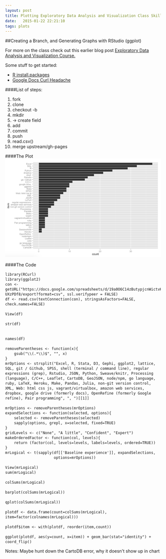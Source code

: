 ```yaml
---
layout: post
title: Plotting Exploratory Data Analysis and Visualization Class Skills in RStudio
date:   2015-01-22 22:21:10
tags: plots 
---
```



##Creating a Branch, and Generating Graphs with RStudio (ggplot)

For more on the class check out this earlier blog post [Exploratory Data Analysis and Visualization Course.](http://nygeog.github.io/data/science/columbia/idse/2015/01/21/exploratory-data-analysis-and-visualization.html)

Some stuff to get started:

* [R install.packages](http://math.usask.ca/~longhai/software/installrpkg.html)
* [Google Docs Curl Headache](http://www.r-bloggers.com/a-tiny-rcurl-headache/)

####List of steps:	

1. fork
2. clone
3. checkout -b <name>
4. mkdir
5. -> create field
6. add 
7. commit
8. push
9. read.csv()
10. merge upstream/gh-pages

####The Plot
![questionnare_plot](https://raw.githubusercontent.com/nygeog/edav/gh-pages/lab/questionnaire/image.png)

####The Code	
	
	library(RCurl)
	library(ggplot2)
	con <- getURL("https://docs.google.com/spreadsheets/d/19a0O6C14zButypjcnWictvKWeyPjPjQdrps-UXzPDf8/export?format=csv", ssl.verifypeer = FALSE)
	df <- read.csv(textConnection(con), stringsAsFactors=FALSE, check.names=FALSE)

	View(df)

	str(df)


	names(df)

	removeParentheses <- function(x){
	    gsub("\\(.*\\)$", "", x)
	}
	mrOptions <- strsplit("Excel, R, Stata, D3, Gephi, ggplot2, lattice, SQL, git / Github, SPSS, shell (terminal / command line), regular expressions (grep), Rstudio, JSON, Python, Sweave/knitr, Processing (language), C/C++, Leaflet, CartoDB, GeoJSON, node/npm, go language, ruby, LaTeX, Heroku, Make, Pandas, Julia, non-git version control, XML, Web: html css js, vagrant/virtualbox, amazon web services, dropbox, google drive (formerly docs), OpenRefine (formerly Google refine), Pair programming", ", ")[[1]]

	mrOptions <- removeParentheses(mrOptions)
	expandSelections <- function(selected, options){
	    selected <- removeParentheses(selected)
	    sapply(options, grepl, x=selected, fixed=TRUE)
	}
	gridLevels <- c("None", "A little", "Confident", "Expert")
	makeOrderedFactor <- function(col, levels){
	    return (factor(col, levels=levels, labels=levels, ordered=TRUE))
	}
	mrLogical <- t(sapply(df[['Baseline experience']], expandSelections, 
	                      options=mrOptions))

	View(mrLogical)
	sum(mrLogical)

	colSums(mrLogical)

	barplot(colSums(mrLogical))

	qplot(colSums(mrLogical))

	plotdf <- data.frame(count=colSums(mrLogical), item=factor(colnames(mrLogical)))

	plotdf$item <- with(plotdf, reorder(item,count))

	ggplot(plotdf, aes(y=count, x=item)) + geom_bar(stat="identity") + coord_flip()



Notes: Maybe hunt down the CartoDB error, why it doesn't show up in chart

